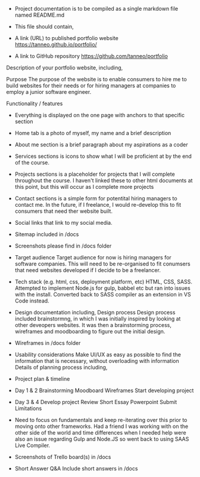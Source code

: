 - Project documentation is to be compiled as a single markdown file named README.md

- This file should contain,

- A link (URL) to published portfolio website 
https://tanneo.github.io/portfolio/

- A link to GitHub repository 
https://github.com/tanneo/portfolio

Description of your portfolio website, including,

Purpose The purpose of the website is to enable consumers to hire me to build websites for their needs or for hiring managers at companies to employ a junior software engineer.

Functionality / features

- Everything is displayed on the one page with anchors to that specific section
- Home tab is a photo of myself, my name and a brief description
- About me section is a brief paragraph about my aspirations as a coder
- Services sections is icons to show what I will be proficient at by the end of the course.
- Projects sections is a placeholder for projects that I will complete throughout the course. I haven't linked these to other html documents at this point, but this will occur as I complete more projects
- Contact sections is a simple form for potentital hiring managers to contact me. In the future, if I freelance, I would re-develop this to fit consumers that need ther website built.
- Social links that link to my social media. 
- Sitemap
included in /docs 
- Screenshots
please find in /docs folder
- Target audience
Target audience for now is hiring managers for software companies. This will need to be re-organised to fit conumsers that need websites developed if I decide to be a freelancer. 
- Tech stack (e.g. html, css, deployment platform, etc)
HTML, CSS, SASS. Attempted to implement Node.js for gulp, babbel etc but ran into issues with the install. Converted back to SASS compiler as an extension in VS Code instead.
- Design documentation including, Design process
Design process included brainstormng, in which I was initially inspired by looking at other deveopers websites. It was then a brainstorming process, wireframes and moodboarding to figure out the initial design. 
- Wireframes
in /docs folder 
- Usability considerations
Make UI/UX as easy as possible to find the information that is necessary, without overloading with information Details of planning process including, 
- Project plan & timeline
- Day 1 & 2
Brainstorming
Moodboard
Wireframes
Start developing project
- Day 3 & 4
Develop project
Review
Short Essay
Powerpoint
Submit
Limitations
-  Need to focus on fundamentals and keep re-iterating over this prior to moving onto other frameworks. Had a friend I was working with on the other side of the world and time differences when I needed help were also an issue regarding Gulp and Node.JS so went back to using SAAS Live Compiler.

- Screenshots of Trello board(s) 
in /docs

- Short Answer Q&A 
Include short answers in /docs

